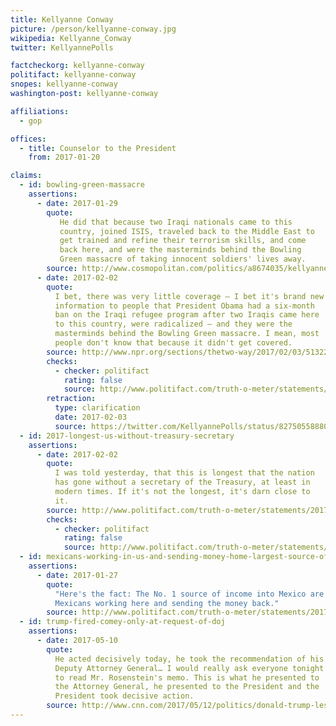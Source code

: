 ```yaml
---
title: Kellyanne Conway
picture: /person/kellyanne-conway.jpg
wikipedia: Kellyanne_Conway
twitter: KellyannePolls

factcheckorg: kellyanne-conway
politifact: kellyanne-conway
snopes: kellyanne-conway
washington-post: kellyanne-conway

affiliations:
  - gop

offices:
  - title: Counselor to the President
    from: 2017-01-20

claims:
  - id: bowling-green-massacre
    assertions:
      - date: 2017-01-29
        quote:
           He did that because two Iraqi nationals came to this
           country, joined ISIS, traveled back to the Middle East to
           get trained and refine their terrorism skills, and come
           back here, and were the masterminds behind the Bowling
           Green massacre of taking innocent soldiers' lives away.
        source: http://www.cosmopolitan.com/politics/a8674035/kellyanne-conway-bowling-green-massacre-repeat/
      - date: 2017-02-02
        quote:
          I bet, there was very little coverage — I bet it's brand new
          information to people that President Obama had a six-month
          ban on the Iraqi refugee program after two Iraqis came here
          to this country, were radicalized — and they were the
          masterminds behind the Bowling Green massacre. I mean, most
          people don't know that because it didn't get covered.
        source: http://www.npr.org/sections/thetwo-way/2017/02/03/513222852/bogus-bowling-green-massacre-claim-snarls-trump-adviser-conway
        checks:
          - checker: politifact
            rating: false
            source: http://www.politifact.com/truth-o-meter/statements/2017/feb/03/kellyanne-conway/fact-checking-kellyanne-conways-bowling-green-mass/
        retraction:
          type: clarification
          date: 2017-02-03
          source: https://twitter.com/KellyannePolls/status/827505588808667136
  - id: 2017-longest-us-without-treasury-secretary
    assertions:
      - date: 2017-02-02
        quote:
          I was told yesterday, that this is longest that the nation
          has gone without a secretary of the Treasury, at least in
          modern times. If it's not the longest, it's darn close to
          it.
        source: http://www.politifact.com/truth-o-meter/statements/2017/feb/02/kellyanne-conway/longest-united-states-has-gone-without-secretary-t/
        checks:
          - checker: politifact
            rating: false
            source: http://www.politifact.com/truth-o-meter/statements/2017/feb/02/kellyanne-conway/longest-united-states-has-gone-without-secretary-t/
  - id: mexicans-working-in-us-and-sending-money-home-largest-source-of-income
    assertions:
      - date: 2017-01-27
        quote:
          "Here's the fact: The No. 1 source of income into Mexico are
          Mexicans working here and sending the money back."
        source: http://www.politifact.com/truth-o-meter/statements/2017/jan/30/kellyanne-conway/kellyanne-conway-incorrect-worker-remittances-mexi/
  - id: trump-fired-comey-only-at-request-of-doj
    assertions:
      - date: 2017-05-10
        quote:
          He acted decisively today, he took the recommendation of his
          Deputy Attorney General… I would really ask everyone tonight
          to read Mr. Rosenstein's memo. This is what he presented to
          the Attorney General, he presented to the President and the
          President took decisive action.
        source: http://www.cnn.com/2017/05/12/politics/donald-trump-lester-holt/index.html
---
```

